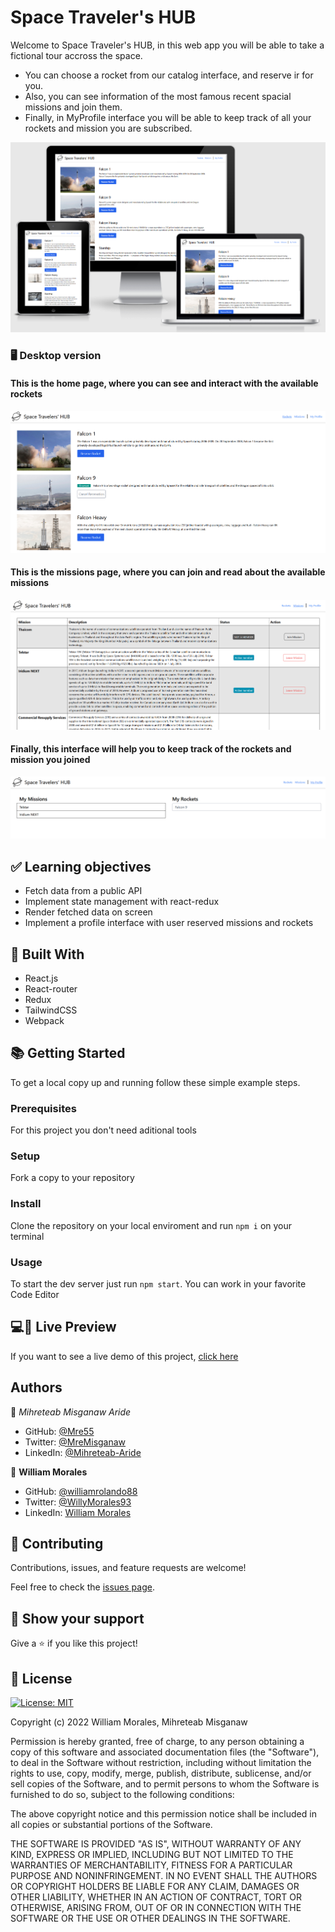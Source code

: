 # Space Traveler's HUB

Welcome to Space Traveler's HUB, in this web app you will be able to take a fictional tour accross the space.

- You can choose a rocket from our catalog interface, and reserve ir for you.
- Also, you can see information of the most famous recent spacial missions and join them.
- Finally, in MyProfile interface you will be able to keep track of all your rockets and mission you are subscribed.

![responsive-design](./screenshots/space-travelers-hub-preview.png)

### 🖥️ Desktop version

#### This is the home page, where you can see and interact with the available rockets

![homepage-screen](./screenshots/rockets-screen.png)

#### This is the missions page, where you can join and read about the available missions

![mission-screen](./screenshots/missions-screen.png)

#### Finally, this interface will help you to keep track of the rockets and mission you joined

![myProfile-screen](./screenshots/myProfile-screen.png)

<!-- Include some screenshots of desktop version -->

<!-- ### 📱 Mobile version -->

<!-- Include some screenshots of mobile version -->

## ✅ Learning objectives

- Fetch data from a public API
- Implement state management with react-redux
- Render fetched data on screen
- Implement a profile interface with user reserved missions and rockets

## 🧩 Built With

- React.js
- React-router
- Redux
- TailwindCSS
- Webpack

## 📚 Getting Started

To get a local copy up and running follow these simple example steps.

### Prerequisites

For this project you don't need aditional tools

<!-- For this project to run you will need the following tools:
- requisite -->

### Setup

Fork a copy to your repository

### Install

Clone the repository on your local enviroment and run `npm i` on your terminal

### Usage

To start the dev server just run `npm start`.
You can work in your favorite Code Editor

## 💻📱 Live Preview

<!-- There is no Live Demo available at the moment -->

If you want to see a live demo of this project, [click here](https://react-space-travelers-hub.herokuapp.com/)

## Authors

👤 _Mihreteab Misganaw Aride_

- GitHub: [@Mre55](https://github.com/Mre55)
- Twitter: [@MreMisganaw](https://twitter.com/MreMisganaw)
- LinkedIn: [@Mihreteab-Aride](https://www.linkedin.com/in/mihreteabaride/)

👤 **William Morales**

- GitHub: [@williamrolando88](https://github.com/williamrolando88)
- Twitter: [@WillyMorales93](https://twitter.com/WillyMorales93)
- LinkedIn: [William Morales](https://www.linkedin.com/in/william-morales-palma/)

## 🤝 Contributing

Contributions, issues, and feature requests are welcome!

Feel free to check the [issues page](../../issues).

## 👏 Show your support

Give a ⭐️ if you like this project!

<!-- ## 👍 Credits -->

<!--
GUI & Graphic Design: Cindy Shin

- Behance: [Cindy Shin](https://www.behance.net/adagio07)
-->

## 📝 License

[![License: MIT](https://img.shields.io/badge/License-MIT-yellow.svg)](https://opensource.org/licenses/MIT)

Copyright (c) 2022 William Morales, Mihreteab Misganaw

Permission is hereby granted, free of charge, to any person obtaining a copy of this software and associated documentation files (the "Software"), to deal in the Software without restriction, including without limitation the rights to use, copy, modify, merge, publish, distribute, sublicense, and/or sell copies of the Software, and to permit persons to whom the Software is furnished to do so, subject to the following conditions:

The above copyright notice and this permission notice shall be included in all copies or substantial portions of the Software.

THE SOFTWARE IS PROVIDED "AS IS", WITHOUT WARRANTY OF ANY KIND, EXPRESS OR IMPLIED, INCLUDING BUT NOT LIMITED TO THE WARRANTIES OF MERCHANTABILITY, FITNESS FOR A PARTICULAR PURPOSE AND NONINFRINGEMENT. IN NO EVENT SHALL THE AUTHORS OR COPYRIGHT HOLDERS BE LIABLE FOR ANY CLAIM, DAMAGES OR OTHER LIABILITY, WHETHER IN AN ACTION OF CONTRACT, TORT OR OTHERWISE, ARISING FROM, OUT OF OR IN CONNECTION WITH THE SOFTWARE OR THE USE OR OTHER DEALINGS IN THE SOFTWARE.
